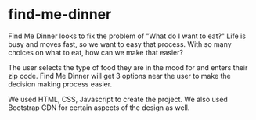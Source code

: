 # find-me-dinner

Find Me Dinner looks to fix the problem of "What do I want to eat?" Life is busy and moves fast, so we want to easy that process. With so many choices on what to eat, how can we make that easier?

The user selects the type of food they are in the mood for and enters their zip code. Find Me Dinner will get 3 options near the user to make the decision making process easier.

We used HTML, CSS, Javascript to create the project. We also used Bootstrap CDN for certain aspects of the design as well.

